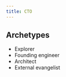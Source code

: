 ```yaml
---
title: CTO
---
```


## Archetypes

* Explorer
* Founding engineer
* Architect
* External evangelist
          